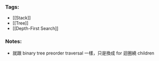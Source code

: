 ### Tags:
- [[Stack]]
- [[Tree]]
- [[Depth-First Search]]
### Notes:
- 就跟 binary tree preorder traversal 一樣，只是換成 for 迴圈繞 children

